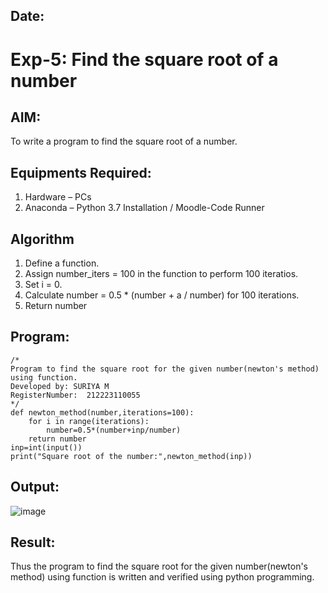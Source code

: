## Date:
# Exp-5: Find the square root of a number

## AIM:
To write a program to find the square root of a number.

## Equipments Required:
1. Hardware – PCs
2. Anaconda – Python 3.7 Installation / Moodle-Code Runner

## Algorithm
1. Define a function.
2. Assign number_iters = 100 in the function to perform 100 iteratios.
3. Set i = 0.
4. Calculate  number = 0.5 * (number + a / number) for 100 iterations.
5. Return number

## Program:
```
/*
Program to find the square root for the given number(newton's method) using function.
Developed by: SURIYA M
RegisterNumber:  212223110055
*/
def newton_method(number,iterations=100):
    for i in range(iterations):
        number=0.5*(number+inp/number)
    return number
inp=int(input())
print("Square root of the number:",newton_method(inp)) 
```

## Output:

![image](https://github.com/user-attachments/assets/5d00f60a-ab15-49ad-958e-58efea4dceb6)


## Result:
Thus the program to find the square root for the given number(newton's method) using function is written and verified using python programming.
